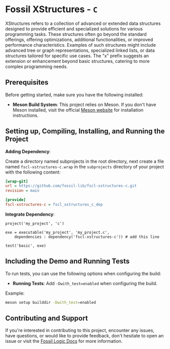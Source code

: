 # Fossil XStructures - `C`

XStructures refers to a collection of advanced or extended data structures designed to provide efficient and specialized solutions for various programming tasks. These structures often go beyond the standard offerings, offering optimizations, additional functionalities, or improved performance characteristics. Examples of such structures might include advanced tree or graph representations, specialized linked lists, or data structures tailored for specific use cases. The "x" prefix suggests an extension or enhancement beyond basic structures, catering to more complex programming needs.

## Prerequisites

Before getting started, make sure you have the following installed:

- **Meson Build System**: This project relies on Meson. If you don't have Meson installed, visit the official [Meson website](https://mesonbuild.com/Getting-meson.html) for installation instructions.

## Setting up, Compiling, Installing, and Running the Project

**Adding Dependency**:

Create a directory named subprojects in the root directory, next create a file named `fscl-xstructures-c.wrap` in the `subprojects` directory of your project with the following content:

   ```ini
   [wrap-git]
   url = https://github.com/fossil-lib/fscl-xstructures-c.git
   revision = main
   
   [provide]
   fscl-xstructures-c = fscl_xstructures_c_dep
   ```

**Integrate Dependency**:
   ```meson
   project('my_project', 'c')

   exe = executable('my_project', 'my_project.c',
       dependencies : dependency('fscl-xstructures-c')) # add this line

   test('basic', exe)
   ```

## Including the Demo and Running Tests

To run tests, you can use the following options when configuring the build:

- **Running Tests**: Add `-Dwith_test=enabled` when configuring the build.

Example:

```zsh
meson setup builddir -Dwith_test=enabled
```

## Contributing and Support

If you're interested in contributing to this project, encounter any issues, have questions, or would like to provide feedback, don't hesitate to open an issue or visit the [Fossil Logic Docs](https://fossillogic.com/the-docs) for more information.
